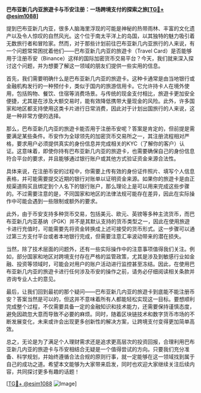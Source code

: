 **巴布亚新几内亚旅遊卡与币安注册：一场跨境支付的探索之旅[[TG💪+ @esim1088](https://t.me/s/esim1088)]**

提到巴布亚新几内亚，很多人脑海里浮现的可能是神秘的热带雨林、丰富的文化遗产以及令人惊叹的自然风光。这个位于南太平洋上的岛国，以其独特的魅力吸引着无数旅行者和冒险家。然而，对于那些计划前往巴布亚新几内亚旅行的人来说，有一个问题常常困扰着他们——巴布亚新几内亚的旅遊卡（Travel Card）是否能够用于注册币安（Binance）这样的国际加密货币交易平台？今天，我们就来深入探讨这个问题，并为想要了解这一领域的朋友们提供一些实用的信息。

首先，我们需要明确什么是巴布亚新几内亚的旅遊卡。这种卡通常是由当地银行或金融机构发行的一种预付卡，类似于国内的旅游信用卡。它允许持卡人在境外使用，包括购物、餐饮、住宿等消费场景。与传统的现金支付相比，旅遊卡更加安全便捷，尤其是在涉及大额交易时，能有效降低携带大量现金的风险。此外，许多国家和地区都支持使用这类卡片进行日常消费，因此对于计划出国旅行的人来说，这是一种非常方便的选择。

那么，巴布亚新几内亚的旅遊卡能否用于注册币安呢？答案是肯定的，但前提是需要满足某些条件。币安作为全球领先的加密货币交易所之一，其注册流程相对严格，要求用户必须提供真实的身份信息并完成相关的KYC（了解你的客户）认证。这意味着，即使你持有巴布亚新几内亚的旅遊卡，也需要确保自己的身份信息符合平台的要求，并且能够通过银行账户或其他方式验证资金来源合法性。

具体来说，在注册币安的过程中，你需要上传有效的身份证件照片、填写个人信息表格，并可能需要提交近期的银行对账单以证明资金来源。如果你的旅遊卡是由正规渠道购买且绑定到个人名下的银行账户，那么理论上是可以用来完成这些步骤的。不过需要注意的是，不同国家和地区的法律法规可能存在差异，因此在实际操作中可能会遇到一些限制或额外的要求。

此外，由于币安支持多种货币交易，包括美元、欧元、英镑等多种主流货币，而巴布亚新几内亚基纳（PGK）并不是其默认支持的货币类型之一，因此在使用旅遊卡进行充值时，可能需要先将资金转换成上述可接受的货币形式。这一步骤可以通过第三方支付平台或者本地银行完成，但需要注意汇率波动带来的潜在损失。

当然，除了技术层面的问题外，还有一些实际操作中的注意事项值得我们关注。例如，部分国家和地区对跨境支付存在严格的监管政策，尤其是涉及到敏感行业如金融、投资等领域时，可能会对用户的账户活动进行监控甚至冻结。因此，在使用巴布亚新几内亚的旅遊卡进行任何涉及币安的操作之前，请务必仔细阅读相关条款并咨询专业人士的意见。

最后，让我们回到最初的那个疑问——巴布亚新几内亚的旅遊卡到底能不能注册币安？答案当然是可以的，但这并不意味着所有人都能轻松实现这一目标。要想顺利完成整个过程，不仅需要具备一定的金融知识和技术能力，还需要保持谨慎态度，避免因疏忽大意而导致不必要的麻烦。同时，随着区块链技术和数字货币市场的不断发展变化，未来或许会出现更多创新性的解决方案，让跨境支付变得更加简单高效。

总之，无论是为了满足个人理财需求还是追求更高层次的投资回报，合理利用巴布亚新几内亚的旅遊卡与币安相结合无疑是一个值得尝试的方向。只要我们充分准备、科学规划，并始终遵循合法合规的原则行事，就一定能够在这一领域找到属于自己的成功之道。希望本文能够为大家带来启发，同时也欢迎大家继续关注后续内容，共同探讨更多有趣的话题！

[[TG💪+ @esim1088](https://t.me/s/esim1088) ![Image](https://i.postimg.cc/4NQfJmqS/Snipaste-2025-05-13-00-14-12.png)]